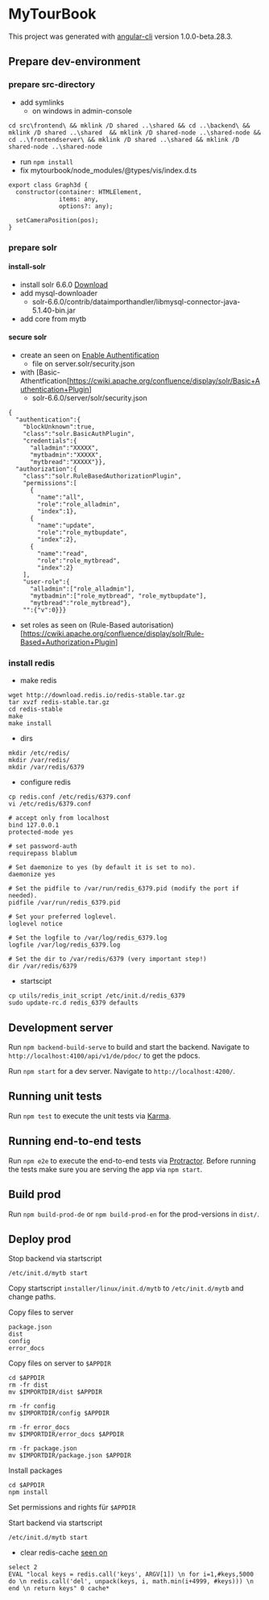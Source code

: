 # MyTourBook
This project was generated with [angular-cli](https://github.com/angular/angular-cli) version 1.0.0-beta.28.3.

## Prepare dev-environment

### prepare src-directory
- add symlinks
    - on windows in admin-console
```
cd src\frontend\ && mklink /D shared ..\shared && cd ..\backend\ && mklink /D shared ..\shared  && mklink /D shared-node ..\shared-node && cd ..\frontendserver\ && mklink /D shared ..\shared && mklink /D shared-node ..\shared-node
```
- run `npm install`
- fix mytourbook/node_modules/@types/vis/index.d.ts
```
export class Graph3d {
  constructor(container: HTMLElement,
              items: any,
              options?: any);

  setCameraPosition(pos);
}
```

### prepare solr

#### install-solr
- install solr 6.6.0 [Download](http://mirror.netcologne.de/apache.org/lucene/solr/6.6.0/)
- add mysql-downloader
    - solr-6.6.0/contrib/dataimporthandler/libmysql-connector-java-5.1.40-bin.jar
- add core from mytb

#### secure solr
- create an seen on [Enable Authentification](https://cwiki.apache.org/confluence/display/solr/Authentication+and+Authorization+Plugins#AuthenticationandAuthorizationPlugins-EnabledPluginswithsecurity.json)
    - file on server.solr/security.json
- with [Basic-Athentfication[https://cwiki.apache.org/confluence/display/solr/Basic+Authentication+Plugin]
    - solr-6.6.0/server/solr/security.json
```
{
  "authentication":{
    "blockUnknown":true,
    "class":"solr.BasicAuthPlugin",
    "credentials":{
      "alladmin":"XXXXX",
      "mytbadmin":"XXXXX",
      "mytbread":"XXXXX"}},
  "authorization":{
    "class":"solr.RuleBasedAuthorizationPlugin",
    "permissions":[
      {
        "name":"all",
        "role":"role_alladmin",
        "index":1},
      {
        "name":"update",
        "role":"role_mytbupdate",
        "index":2},
      {
        "name":"read",
        "role":"role_mytbread",
        "index":2}
    ],
    "user-role":{
      "alladmin":["role_alladmin"],
      "mytbadmin":["role_mytbread", "role_mytbupdate"],
      "mytbread":"role_mytbread"},
    "":{"v":0}}}
```
- set roles as seen on (Rule-Based autorisation)[https://cwiki.apache.org/confluence/display/solr/Rule-Based+Authorization+Plugin]

### install redis
- make redis
```
wget http://download.redis.io/redis-stable.tar.gz
tar xvzf redis-stable.tar.gz
cd redis-stable
make
make install
```
- dirs
```
mkdir /etc/redis/
mkdir /var/redis/
mkdir /var/redis/6379
```
- configure redis
```
cp redis.conf /etc/redis/6379.conf
vi /etc/redis/6379.conf

# accept only from localhost
bind 127.0.0.1
protected-mode yes

# set password-auth
requirepass blablum

# Set daemonize to yes (by default it is set to no).
daemonize yes

# Set the pidfile to /var/run/redis_6379.pid (modify the port if needed).
pidfile /var/run/redis_6379.pid

# Set your preferred loglevel.
loglevel notice

# Set the logfile to /var/log/redis_6379.log
logfile /var/log/redis_6379.log

# Set the dir to /var/redis/6379 (very important step!)
dir /var/redis/6379
```
- startscipt
```
cp utils/redis_init_script /etc/init.d/redis_6379
sudo update-rc.d redis_6379 defaults
```

## Development server
Run `npm backend-build-serve` to build and start the backend. Navigate to `http://localhost:4100/api/v1/de/pdoc/` to get the pdocs.

Run `npm start` for a dev server. Navigate to `http://localhost:4200/`.

## Running unit tests
Run `npm test` to execute the unit tests via [Karma](https://karma-runner.github.io).

## Running end-to-end tests
Run `npm e2e` to execute the end-to-end tests via [Protractor](http://www.protractortest.org/).
Before running the tests make sure you are serving the app via `npm start`.

## Build prod
Run `npm build-prod-de` or `npm build-prod-en` for the prod-versions in `dist/`. 

## Deploy prod
Stop backend via startscript
```
/etc/init.d/mytb start
```

Copy startscript `installer/linux/init.d/mytb` to `/etc/init.d/mytb` and change paths.

Copy files to server
```
package.json
dist
config
error_docs
```

Copy files on server to `$APPDIR`
```
cd $APPDIR
rm -fr dist
mv $IMPORTDIR/dist $APPDIR

rm -fr config
mv $IMPORTDIR/config $APPDIR

rm -fr error_docs
mv $IMPORTDIR/error_docs $APPDIR

rm -fr package.json 
mv $IMPORTDIR/package.json $APPDIR
```

Install packages
```
cd $APPDIR
npm install 
```

Set permissions and rights für `$APPDIR`

Start backend via startscript
```
/etc/init.d/mytb start
```

- clear redis-cache [seen on](https://stackoverflow.com/questions/4006324/how-to-atomically-delete-keys-matching-a-pattern-using-redis)
```
select 2
EVAL "local keys = redis.call('keys', ARGV[1]) \n for i=1,#keys,5000 do \n redis.call('del', unpack(keys, i, math.min(i+4999, #keys))) \n end \n return keys" 0 cache*
```